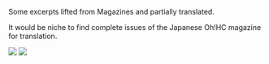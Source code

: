 Some excerpts lifted from Magazines and partially translated.

It would be niche to find complete issues of the Japanese Oh!HC magazine for translation.

<img src="Oh!HC-#1%20Winter%201982.jpg">

<img src="https://github.com/MartinHepperle/Epson-HX-20/Magazines/readme.md/Oh!HC-#1%20Winter%201982.jpg">
